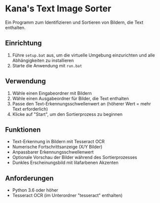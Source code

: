 # Kana's Text Image Sorter

Ein Programm zum Identifizieren und Sortieren von Bildern, die Text enthalten.

## Einrichtung

1. Führe `setup.bat` aus, um die virtuelle Umgebung einzurichten und alle Abhängigkeiten zu installieren
2. Starte die Anwendung mit `run.bat`

## Verwendung

1. Wähle einen Eingabeordner mit Bildern
2. Wähle einen Ausgabeordner für Bilder, die Text enthalten
3. Passe den Text-Erkennungsschwellenwert an (höherer Wert = mehr Text erforderlich)
4. Klicke auf "Start", um den Sortierprozess zu beginnen

## Funktionen

- Text-Erkennung in Bildern mit Tesseract OCR
- Numerische Fortschrittsanzeige (X/Y Bilder)
- Anpassbarer Erkennungsschwellenwert
- Optionale Vorschau der Bilder während des Sortierprozesses
- Dunkles Erscheinungsbild mit lilafarbenen Akzenten

## Anforderungen

- Python 3.6 oder höher
- Tesseract OCR (im Unterordner "tesseract" enthalten)
